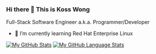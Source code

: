 ### Hi there 👋 This is Koss Wong

Full-Stack Software Engineer a.k.a. Programmer/Developer

- 🌱 I’m currently learning Red Hat Enterprise Linux

[![My GitHub Stats](https://github-readme-stats.vercel.app/api/?username=kosswong&count_private=true&showicons=true)]()
[![My GitHub Language Stats](https://github-readme-stats.vercel.app/api/top-langs/?username=kosswong&langs_count=50)]()

<!--
**kosswong/kosswong** is a ✨ _special_ ✨ repository because its `README.md` (this file) appears on your GitHub profile.

Here are some ideas to get you started:

- 🔭 I’m currently working on ...
- 🌱 I’m currently learning ...
- 👯 I’m looking to collaborate on ...
- 🤔 I’m looking for help with ...
- 💬 Ask me about ...
- 📫 How to reach me: ...
- 😄 Pronouns: ...
- ⚡ Fun fact: ...
-->
